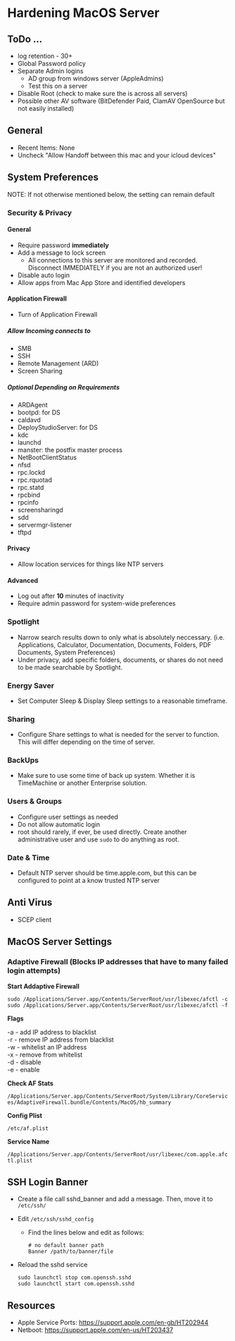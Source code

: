 # Hardening MacOS Server

## ToDo ...

- log retention - 30+
- Global Password policy
- Separate Admin logins
  - AD group from windows server (AppleAdmins)
  - Test this on a server
- Disable Root (check to make sure the is across all servers)
- Possible other AV software (BitDefender Paid, ClamAV OpenSource but not easily installed)

## General

- Recent Items: None
- Uncheck "Allow Handoff between this mac and your icloud devices"

## System Preferences
NOTE: If not otherwise mentioned below, the setting can remain default

### Security & Privacy

#### General

- Require password **immediately**
- Add a message to lock screen
  - All connections to this server are monitored and recorded. Disconnect IMMEDIATELY if you are not an authorized user!
- Disable auto login
- Allow apps from Mac App Store and identified developers

#### Application Firewall

- Turn of Application Firewall

##### Allow Incoming connects to

- SMB
- SSH
- Remote Management (ARD)
- Screen Sharing

##### Optional Depending on Requirements

- ARDAgent
- bootpd: for DS
- caldavd
- DeployStudioServer: for DS
- kdc
- launchd
- manster: the postfix master process
- NetBootClientStatus
- nfsd
- rpc.lockd
- rpc.rquotad
- rpc.statd
- rpcbind
- rpcinfo
- screensharingd
- sdd
- servermgr-listener
- tftpd

#### Privacy

- Allow location services for things like NTP servers

#### Advanced
- Log out after **10** minutes of inactivity
- Require admin password for system-wide preferences

### Spotlight

- Narrow search results down to only what is absolutely neccessary. (i.e. Applications, Calculator, Documentation, Documents, Folders, PDF Documents, System Preferences)
- Under privacy, add specific folders, documents, or shares do not need to be made searchable by Spotlight.

### Energy Saver

- Set Computer Sleep & Display Sleep settings to a reasonable timeframe.

### Sharing

- Configure Share settings to what is needed for the server to function. This will differ depending on the time of server.

### BackUps

- Make sure to use some time of back up system. Whether it is TimeMachine or another Enterprise solution.

### Users & Groups

- Configure user settings as needed
- Do not allow automatic login
- root should rarely, if ever, be used directly. Create another administrative user and use `sudo` to do anything as root.

### Date & Time

- Default NTP server should be time.apple.com, but this can be configured to point at a know trusted NTP server

## Anti Virus

- SCEP client

## MacOS Server Settings

### Adaptive Firewall (Blocks IP addresses that have to many failed login attempts)

**Start Addaptive Firewall**

`sudo /Applications/Server.app/Contents/ServerRoot/usr/libexec/afctl -c`  
`sudo /Applications/Server.app/Contents/ServerRoot/usr/libexec/afctl -f`

**Flags**

-a - add IP address to blacklist  
-r - remove IP address from blacklist  
-w - whitelist an IP address  
-x - remove from whitelist  
-d - disable  
-e - enable

**Check AF Stats**

`/Applications/Server.app/Contents/ServerRoot/System/Library/CoreServices/AdaptiveFirewall.bundle/Contents/MacOS/hb_summary`

**Config Plist**

`/etc/af.plist`

**Service Name**

`/Applications/Server.app/Contents/ServerRoot/usr/libexec/com.apple.afctl.plist`

## SSH Login Banner

- Create a file call sshd_banner and add a message. Then, move it to `/etc/ssh/`
- Edit `/etc/ssh/sshd_config`

  - Find the lines below and edit as follows:

        # no default banner path
        Banner /path/to/banner/file

- Reload the sshd service

      sudo launchctl stop com.openssh.sshd
      sudo launchctl start com.openssh.sshd

## Resources

- Apple Service Ports: https://support.apple.com/en-gb/HT202944
- Netboot: https://support.apple.com/en-us/HT203437
